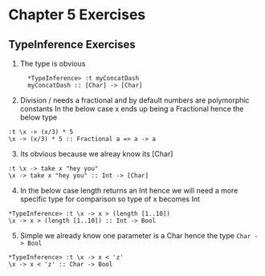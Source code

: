 # Chapter 5 Exercises

## TypeInference Exercises

1. The type is obvious

    ```
      *TypeInference> :t myConcatDash
      myConcatDash :: [Char] -> [Char]
    ```

2. Division / needs a fractional and by default numbers are polymorphic constants
In the below case x ends up being a Fractional hence the below type

  ```
  :t \x -> (x/3) * 5
  \x -> (x/3) * 5 :: Fractional a => a -> a
  ```
  
3. Its obvious because we alreay know its [Char]

  ```
  :t \x -> take x "hey you"
  \x -> take x "hey you" :: Int -> [Char]
  ```

4. In the below case length returns an Int hence we will need a more specific type for comparison so type of x becomes Int

  ```
  *TypeInference> :t \x -> x > (length [1..10])
  \x -> x > (length [1..10]) :: Int -> Bool
  ```
  
5. Simple we already know one parameter is a Char hence the type `Char -> Bool`
  
  ```
  *TypeInference> :t \x -> x < 'z'
  \x -> x < 'z' :: Char -> Bool
  ```
